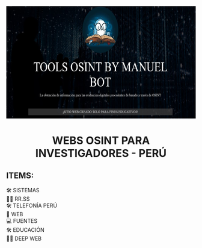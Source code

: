 
<div id="header" align="center">
  
  <img src="/images/edu.jpg" width="630" height="300"/>
</div>
<div align="center">
<h1>
  WEBS OSINT PARA INVESTIGADORES - PERÚ
 </h1>
 </div>
 <h2>
  ITEMS:
 </h2>
 
 :hammer_and_wrench: SISTEMAS </br>
 :man_technologist: RR.SS </br>
 :hammer_and_wrench: TELEFONÍA PERÚ </br>
 :blue_book: WEB </br>
 :computer: FUENTES </br>
 :hammer_and_wrench: EDUCACIÓN </br>
 :man_technologist: DEEP WEB </br>
